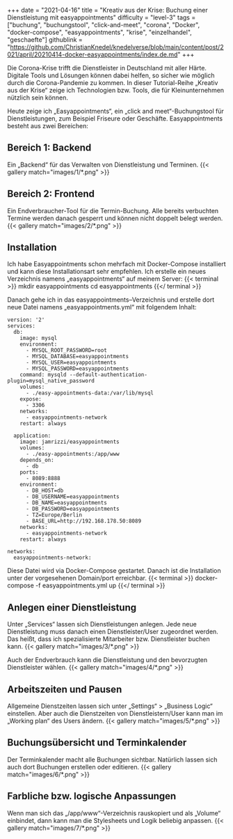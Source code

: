 +++
date = "2021-04-16"
title = "Kreativ aus der Krise: Buchung einer Dienstleistung mit easyappointments"
difficulty = "level-3"
tags = ["buchung", "buchungstool", "click-and-meet", "corona", "Docker", "docker-compose", "easyappointments", "krise", "einzelhandel", "geschaefte"]
githublink = "https://github.com/ChristianKnedel/knedelverse/blob/main/content/post/2021/april/20210414-docker-easyappointments/index.de.md"
+++

Die Corona-Krise trifft die Dienstleister in Deutschland mit aller Härte. Digitale Tools und Lösungen können dabei helfen, so sicher wie möglich durch die Corona-Pandemie zu kommen. In dieser Tutorial-Reihe „Kreativ aus der Krise“ zeige ich Technologien bzw. Tools, die für Kleinunternehmen nützlich sein können.

Heute zeige ich „Easyappointments“, ein „click and meet“-Buchungstool für Dienstleistungen, zum Beispiel Friseure oder Geschäfte. Easyappointments besteht aus zwei Bereichen:

## Bereich 1: Backend
Ein „Backend“ für das Verwalten von Dienstleistung und Terminen.
{{< gallery match="images/1/*.png" >}}

## Bereich 2: Frontend
Ein Endverbraucher-Tool für die Termin-Buchung. Alle bereits verbuchten Termine werden danach gesperrt und können nicht doppelt belegt werden.
{{< gallery match="images/2/*.png" >}}

## Installation
Ich habe Easyappointments schon mehrfach mit Docker-Compose installiert und kann diese Installationsart sehr empfehlen. Ich erstelle ein neues Verzeichnis namens „easyappointments“ auf meinem Server:
{{< terminal >}}
mkdir easyappointments
cd easyappointments
{{</ terminal >}}

Danach gehe ich in das easyappointments–Verzeichnis und erstelle dort neue Datei namens „easyappointments.yml“ mit folgendem Inhalt:
```
version: '2'
services:
  db:
    image: mysql
    environment:
      - MYSQL_ROOT_PASSWORD=root
      - MYSQL_DATABASE=easyappointments
      - MYSQL_USER=easyappointments
      - MYSQL_PASSWORD=easyappointments
    command: mysqld --default-authentication-plugin=mysql_native_password
    volumes:
      - ./easy-appointments-data:/var/lib/mysql
    expose:
      - 3306
    networks:
      - easyappointments-network
    restart: always

  application:
    image: jamrizzi/easyappointments
    volumes:
      - ./easy-appointments:/app/www
    depends_on:
      - db
    ports:
      - 8089:8888
    environment:
      - DB_HOST=db
      - DB_USERNAME=easyappointments
      - DB_NAME=easyappointments
      - DB_PASSWORD=easyappointments
      - TZ=Europe/Berlin
      - BASE_URL=http://192.168.178.50:8089 
    networks:
      - easyappointments-network
    restart: always

networks:
  easyappointments-network:
```

Diese Datei wird via Docker-Compose gestartet. Danach ist die Installation unter der vorgesehenen Domain/port erreichbar.
{{< terminal >}}
docker-compose -f easyappointments.yml up
{{</ terminal >}}

## Anlegen einer Dienstleistung
Unter „Services“ lassen sich Dienstleistungen anlegen. Jede neue Dienstleistung muss danach einen Dienstleister/User zugeordnet werden. Das heißt, dass ich spezialisierte Mitarbeiter bzw. Dienstleister buchen kann. 
{{< gallery match="images/3/*.png" >}}

Auch der Endverbrauch kann die Dienstleistung und den bevorzugten Dienstleister wählen.
{{< gallery match="images/4/*.png" >}}

## Arbeitszeiten und Pausen
Allgemeine Dienstzeiten lassen sich unter „Settings“ > „Business Logic“ einstellen. Aber auch die Dienstzeiten von Dienstleistern/User kann man im „Working plan“ des Users ändern.
{{< gallery match="images/5/*.png" >}}

## Buchungsübersicht und Terminkalender
Der Terminkalender macht alle Buchungen sichtbar. Natürlich lassen sich auch dort Buchungen erstellen oder editieren.
{{< gallery match="images/6/*.png" >}}

## Farbliche bzw. logische Anpassungen
Wenn man sich das „/app/www“-Verzeichnis rauskopiert und als „Volume“ einbindet, dann kann man die Stylesheets und Logik beliebig anpassen.
{{< gallery match="images/7/*.png" >}}
